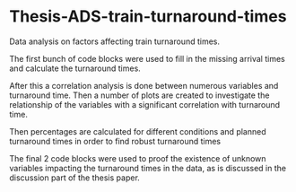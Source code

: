# Thesis-ADS-train-turnaround-times
Data analysis on factors affecting train turnaround times.

The first bunch of code blocks were used to fill in the missing arrival times and calculate the turnaround times.

After this a correlation analysis is done between numerous variables and turnaround time.
Then a number of plots are created to investigate the relationship of the variables with a significant correlation with turnaround time.

Then percentages are calculated for different conditions and planned turnaround times in order to find robust turnaround times

The final 2 code blocks were used to proof the existence of unknown variables impacting the turnaround times in the data, as is discussed in the discussion part of the thesis paper.

